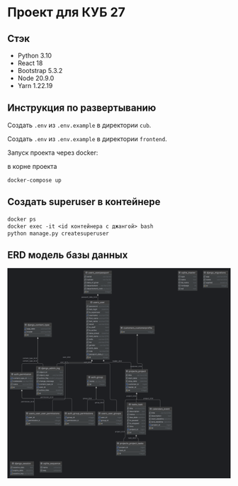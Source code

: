 # Проект для КУБ 27

## Стэк

- Python 3.10
- React 18
- Bootstrap 5.3.2
- Node 20.9.0
- Yarn 1.22.19

## Инструкция по развертыванию

Создать `.env` из `.env.example` в директории `cub`.

Создать `.env` из `.env.example` в директории `frontend`.

[//]: # (Установка зависимостей:)

[//]: # ()
[//]: # (```shell)

[//]: # (pip install -r requirements.txt)

[//]: # (```)

[//]: # (```shell)

[//]: # (&#40; cd frontend/src/ && yarn install &#41;)

[//]: # (```)

[//]: # ()
[//]: # (Запуск миграций:)

[//]: # ()
[//]: # (```shell)

[//]: # (python ./cub/manage.py migrate)

[//]: # (```)

[//]: # ()
[//]: # (Запуск приложения:)

[//]: # ()
[//]: # (```shell)

[//]: # (python ./cub/manage.py runserver)

[//]: # (```)

[//]: # (```shell)

[//]: # (&#40; cd frontend/src/ && yarn start &#41;)

[//]: # (```)

[//]: # ()
[//]: # (Админка доступна по адресу http://localhost:8000/admin/)

[//]: # ()
[//]: # (Запуск бота:)

[//]: # ()
[//]: # (```shell)

[//]: # (python ./cub/manage.py bot)

[//]: # (```)

Запуск проекта через docker:

в корне проекта

```shell
docker-compose up
```
## Создать superuser в контейнере
```shell
docker ps
docker exec -it <id контейнера с джангой> bash
python manage.py createsuperuser
```
## ERD модель базы данных

![db.png](db.png)